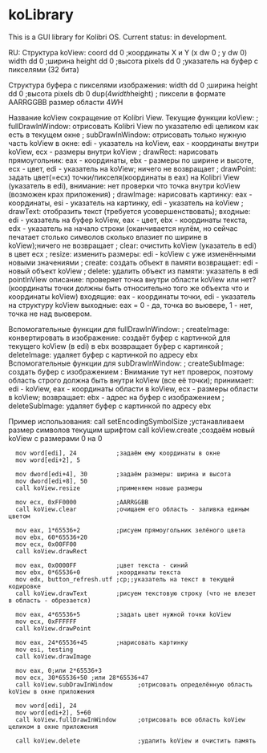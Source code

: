 # koLibrary

This is a GUI library for Kolibri OS.
Current status: in development.


RU:
Структура koView:
  coord  dd 0 ;координаты Х и Y (x dw 0 ; y dw 0)
  width  dd 0 ;ширина
  height dd 0 ;высота
  pixels dd 0 ;указатель на буфер с пикселями (32 бита)


Структура буфера с пикселями изображения:
  width  dd 0 ;ширина
  height dd 0 ;высота
  pixels db 0 dup(4*width*height) ; пиксели в формате AARRGGBB размер области 4*W*H


Название koView сокращение от Kolibri View.
Текущие функции koView:
; fullDrawInWindow: отрисовать Kolibri View по указателю edi целиком как есть в текущем окне
; subDrawInWindow: отрисовать только нужную часть koView в окне: edi - указатель на koView, eax - координаты внутри koView, ecx - размеры внутри koView 
; drawRect: нарисовать прямоугольник: eax - координаты, ebx - размеры по ширине и высоте, ecx - цвет, edi - указатель на koView; ничего не возвращает
; drawPoint: задать цвет(=ecx) точки/пикселя(координаты в eax) на Kolibri View (указатель в edi), внимание: нет проверки что точка внутри koView (возможен крах приложения)
; drawImage: нарисовать картинку: eax - координаты, esi - указатель на картинку, edi - указатель на koView 
; drawText: отобразить текст (требуется усовершенствовать); входные: edi - указатель на буфер koView, eax - цвет, ebx - координаты текста, edx - указатель на начало строки (оканчивается нулём, но сейчас печатает столько символов сколько влазиет по ширине в koView);ничего не возвращает 
; clear: очистить koView (указатель в edi) в цвет ecx
; resize: изменить размеры: edi - koView с уже изменёнными новыми значениями
; create: создать объект в памяти возвращает: edi - новый объект koView
; delete: удалить объект из памяти: указатель в edi
pointInView
   описание: проверяет точка внутри области koView или нет? 
             (координаты точки должны быть относительно того же объекта что и координаты koView) 
   входящие: eax - координаты точки, 
             edi - указатель на структуру koView 
   выходные: eax = 0 - да, точка во вьювере, 1 - нет, точка не над вьювером.

Вспомогательные функции для fullDrawInWindow:
; createImage: конвертировать в изображение: создаёт буфер с картинкой для текущего koView (в edi) в ebx возвращает буфер с картинкой
; deleteImage: удаляет буфер с картинкой по адресу ebx
Вспомогательные функции для subDrawInWindow:
; createSubImage: создать буфер с изображением : Внимание тут нет проверок, поэтому область строго должна быть внутри koView (все её точки); принимает: edi - koView, eax - координаты области в koView, ecx - размеры области в koView; возвращает: ebx - адрес на буфер с изображением
; deleteSubImage: удаляет буфер с картинкой по адресу ebx 

Пример использования:
      call setEncodingSymbolSize  ;устанавливаем размер символов текущим шрифтом
      call koView.create          ;создаём новый koView с размерами 0 на 0

      mov word[edi], 24           ;задаём ему координаты в окне
      mov word[edi+2], 5

      mov dword[edi+4], 30        ;задаём размеры: ширина и высота
      mov dword[edi+8], 50
      call koView.resize          ;применяем новые размеры

      mov ecx, 0xFF0000           ;AARRGGBB
      call koView.clear           ;очищаем его область - заливка единым цветом

      mov eax, 1*65536+2          ;рисуем прямоугольник зелёного цвета
      mov ebx, 60*65536+20
      mov ecx, 0x00FF00
      call koView.drawRect

      mov eax, 0x0000FF           ;цвет текста - синий
      mov ebx, 0*65536+0          ;координаты текста
      mov edx, button_refresh.utf ;cp;;указатель на текст в текущей кодировке
      call koView.drawText        ;рисуем текстовую строку (что не влезет в область - обрезается)
 
      mov eax, 4*65536+5          ;задать цвет нужной точки koView
      mov ecx, 0xFFFFFF
      call koView.drawPoint

      mov eax, 24*65536+45        ;нарисовать картинку
      mov esi, testing
      call koView.drawImage

      mov eax, 0;или 2*65536+3
      mov ecx, 30*65536+50 ;или 28*65536+47
      call koView.subDrawInWindow       ;отрисовать определённую область koView в окне приложения

      mov word[edi], 24
      mov word[edi+2], 5+60
      call koView.fullDrawInWindow      ;отрисовать всю область koView целиком в окне приложения
      
      call koView.delete                ;удалить koView и очистить память
